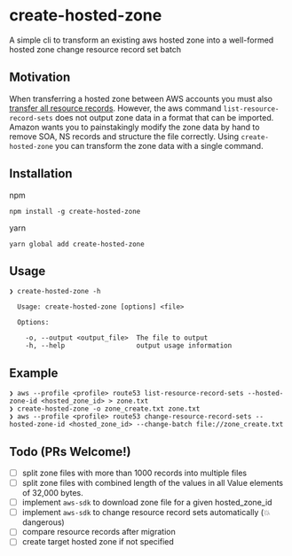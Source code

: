 # create-hosted-zone
A simple cli to transform an existing aws hosted zone into a well-formed hosted zone change resource record set batch

## Motivation
When transferring a hosted zone between AWS accounts you must also [transfer all resource records](https://docs.aws.amazon.com/Route53/latest/DeveloperGuide/hosted-zones-migrating.html). However, the aws command `list-resource-record-sets` does not output zone data in a format that can be imported. Amazon wants you to painstakingly modify the zone data by hand to remove SOA, NS records and structure the file correctly. Using `create-hosted-zone` you can transform the zone data with a single command.

## Installation

npm
```
npm install -g create-hosted-zone
```

yarn
```
yarn global add create-hosted-zone
```

## Usage

```
❯ create-hosted-zone -h

  Usage: create-hosted-zone [options] <file>

  Options:

    -o, --output <output_file>  The file to output
    -h, --help                  output usage information
```

## Example

```
❯ aws --profile <profile> route53 list-resource-record-sets --hosted-zone-id <hosted_zone_id> > zone.txt
❯ create-hosted-zone -o zone_create.txt zone.txt
❯ aws --profile <profile> route53 change-resource-record-sets --hosted-zone-id <hosted_zone_id> --change-batch file://zone_create.txt
```

## Todo (PRs Welcome!)
- [ ] split zone files with more than 1000 records into multiple files
- [ ] split zone files with combined length of the values in all Value elements of 32,000 bytes.
- [ ] implement `aws-sdk` to download zone file for a given hosted_zone_id
- [ ] implement `aws-sdk` to change resource record sets automatically (💥 dangerous)
- [ ] compare resource records after migration
- [ ] create target hosted zone if not specified